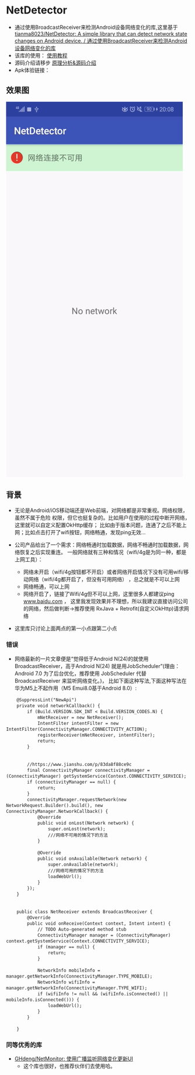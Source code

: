 # NetDetector
* 通过使用BroadcastReceiver来检测Android设备网络变化的库,这里基于[tianma8023/NetDetector: A simple library that can detect network state changes on Android device. / 通过使用BroadcastReceiver来检测Android设备网络变化的库 ](https://github.com/tianma8023/NetDetector)
* 该库的使用： [使用教程](./该库的使用.md)
* 源码介绍请移步 [原理分析&源码介绍](./introduction.md)
* Apk体验链接：

## 效果图
![image](./art/jietu.gif)


## 背景
* 无论是Android/iOS移动端还是Web前端，对网络都是非常重视。网络权限，虽然不属于危险
权限，但它也挺复杂的。比如用户在使用的过程中断开网络，这里就可以自定义配置OkHttp缓存；
比如由于版本问题，连通了之后不能上网；比如点击打开了wifi按钮，网络畅通，发现ping无效...

* 公司产品给出了一个需求：网络畅通时加载数据，网络不畅通时加载数据，网络恢复之后实现重连。
一般网络就有三种和情况（wifi/4g是为同一种，都是上网工具）：
  * 网络未开启（wifi/4g按钮都不开启）或者网络开启情况下没有可用wifi/移动网络（wifi/4g都开启了，但没有可用网络）
    ，总之就是不可以上网
  * 网络畅通，可以上网
  * 网络开启了，链接了Wifi/4g但不可以上网，这里很多人都建议ping www.baidu.com ，
    这里我发现效果并不理想，所以我建议直接访问公司的网络，然后做判断->推荐使用
    RxJava + Retrofit(自定义OkHttp)请求网络
* 这里库只讨论上面两点的第一小点跟第二小点


### 错误
* 网络最新的一片文章便是“觉得低于Android N(24)的就使用BroadcastReceiver，高于Android N(24)
就是用JobScheduler”(理由：Android 7.0 为了后台优化，推荐使用 JobScheduler 代替 BroadcastReceiver 来监听网络变化。)，
比如下面这种写法,下面这种写法在华为M5上不起作用（M5 Emui8.0基于Android 8.0）:
```
    @SuppressLint("NewApi")
    private void networkCallback() {
        if (Build.VERSION.SDK_INT < Build.VERSION_CODES.N) {
            mNetReceiver = new NetReceiver();
            IntentFilter intentFilter = new IntentFilter(ConnectivityManager.CONNECTIVITY_ACTION);
            registerReceiver(mNetReceiver, intentFilter);
            return;
        }


        //https://www.jianshu.com/p/83da8f88ce9c
        final ConnectivityManager connectivityManager = (ConnectivityManager) getSystemService(Context.CONNECTIVITY_SERVICE);
        if (connectivityManager == null) {
            return;
        }
        connectivityManager.requestNetwork(new NetworkRequest.Builder().build(), new ConnectivityManager.NetworkCallback() {
            @Override
            public void onLost(Network network) {
                super.onLost(network);
                ///网络不可用的情况下的方法
            }

            @Override
            public void onAvailable(Network network) {
                super.onAvailable(network);
                ///网络可用的情况下的方法
                loadWebUrl();
            }
        });
    }


    public class NetReceiver extends BroadcastReceiver {
        @Override
        public void onReceive(Context context, Intent intent) {
            // TODO Auto-generated method stub
            ConnectivityManager manager = (ConnectivityManager) context.getSystemService(Context.CONNECTIVITY_SERVICE);
            if (manager == null) {
                return;
            }

            NetworkInfo mobileInfo = manager.getNetworkInfo(ConnectivityManager.TYPE_MOBILE);
            NetworkInfo wifiInfo = manager.getNetworkInfo(ConnectivityManager.TYPE_WIFI);
            if (wifiInfo != null && (wifiInfo.isConnected() || mobileInfo.isConnected())) {
                loadWebUrl();
            }
        }

    }
```

### 同等优秀的库
* [GHdeng/NetMonitor: 使用广播监听网络变化更新UI ](https://github.com/GHdeng/NetMonitor)
  * 这个库也很好，也推荐伙伴们去使用哈。